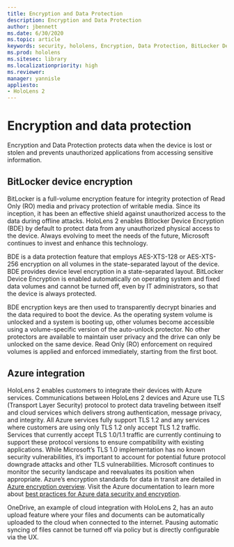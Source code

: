 ```yaml
---
title: Encryption and Data Protection
description: Encryption and Data Protection
author: jbennett
ms.date: 6/30/2020
ms.topic: article
keywords: security, hololens, Encryption, Data Protection, BitLocker Device, BitLocker, bitlocker, bitlocker encryption, azure integration, 
ms.prod: hololens
ms.sitesec: library
ms.localizationpriority: high
ms.reviewer: 
manager: yannisle
appliesto:
- HoloLens 2
---
```


# Encryption and data protection

Encryption and Data Protection protects data when the device is lost or stolen and prevents unauthorized applications from accessing sensitive information.

## BitLocker device encryption

BitLocker is a full-volume encryption feature for integrity protection of Read Only (RO) media and privacy protection of writable media.  Since its inception, it has been an effective shield against unauthorized access to the data during offline attacks. HoloLens 2 enables Bitlocker Device Encryption (BDE) by default to protect data from any unauthorized physical access to the device. Always evolving to meet the needs of the future, Microsoft continues to invest and enhance this technology.

BDE is a data protection feature that employs AES-XTS-128 or AES-XTS-256 encryption on all volumes in the state-separated layout of the device. BDE provides device level encryption in a state-separated layout. BitLocker Device Encryption is enabled automatically on operating system and fixed data volumes and cannot be turned off, even by IT administrators, so that the device is always protected.

BDE encryption keys are then used to transparently decrypt binaries and the data required to boot the device. As the operating system volume is unlocked and a system is booting up, other volumes become accessible using a volume-specific version of the auto-unlock protector. No other protectors are available to maintain user privacy and the drive can only be unlocked on the same device. Read Only (RO) enforcement on required volumes is applied and enforced immediately, starting from the first boot.

## Azure integration 

HoloLens 2 enables customers to integrate their devices with Azure services. Communications between HoloLens 2 devices and Azure use TLS (Transport Layer Security) protocol to protect data traveling between itself and cloud services which delivers strong authentication, message privacy, and integrity. All Azure services fully support TLS 1.2 and any services where customers are using only TLS 1.2 only accept TLS 1.2 traffic. Services that currently accept TLS 1.0/1.1 traffic are currently continuing to support these protocol versions to ensure compatibility with existing applications. While Microsoft’s TLS 1.0 implementation has no known security vulnerabilities, it’s important to account for potential future protocol downgrade attacks and other TLS vulnerabilities. Microsoft continues to monitor the security landscape and reevaluates its position when appropriate. Azure’s encryption standards for data in transit are detailed in [Azure encryption overview](https://docs.microsoft.com/azure/security/fundamentals/encryption-overview). Visit the Azure documentation to learn more about [best practices for Azure data security and encryption](https://docs.microsoft.com/azure/security/fundamentals/data-encryption-best-practices). 

OneDrive, an example of cloud integration with HoloLens 2, has an auto upload feature where your files and documents can be automatically uploaded to the cloud when connected to the internet. Pausing automatic syncing of files cannot be turned off via policy but is directly configurable via the UX. 
